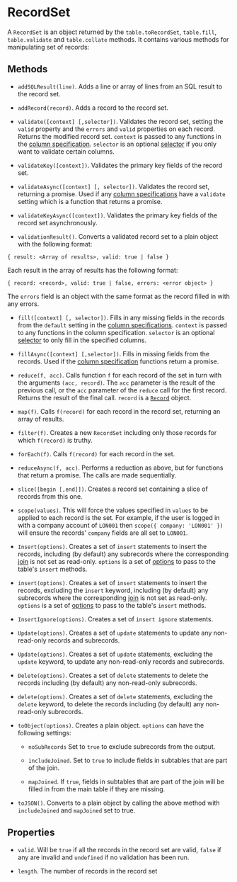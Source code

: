 # RecordSet

A `RecordSet` is an object returned by the `table.toRecordSet`, `table.fill`, `table.validate` and `table.collate` methods. It contains various methods for manipulating set of records:

## Methods

* `addSQLResult(line)`. Adds a line or array of lines from an SQL result to the record set.

* `addRecord(record)`. Adds a record to the record set.

* `validate([context] [,selector])`. Validates the record set, setting the `valid` property and the `errors` and `valid` properties on each record. Returns the modified record set. `context` is passed
to any functions in the [column specification](./column=spec). `selector` is an optional [selector](./selector.md) if you only want to validate certain columns.

* `validateKey([context])`. Validates the primary key fields of the record set.

* `validateAsync([context] [, selector])`. Validates the record set, returning a promise. Used if any [column specifications](./column-spec.md) have a `validate` setting which is a function that returns a promise.

* `validateKeyAsync([context])`. Validates the primary key fields of the record set asynchronously.

* `validationResult()`. Converts a validated record set to a plain object with the following format:

```
{ result: <Array of results>, valid: true | false }
```

Each result in the array of results has the following format:

```
{ record: <record>, valid: true | false, errors: <error object> }
```

The `errors` field is an object with the same format as the record filled in with any errors.

* `fill([context] [, selector])`. Fills in any missing fields in the records from the `default` setting in the [column specifications](/column-spec.md). `context` is passed to any functions
in the column specification. `selector` is an optional [selector](./selector.md) to only fill in the specified columns.

* `fillAsync([context] [,selector])`. Fills in missing fields from the records. Used if the [column specification](./column-spec.md) functions return a promise.

* `reduce(f, acc)`. Calls function `f` for each record of the set in turn with the arguments `(acc, record)`. The `acc` parameter is the result of the previous call, or the `acc`
parameter of the `reduce` call for the first record. Returns the result of the final call. `record` is a [`Record`](./record.md) object.

* `map(f)`. Calls `f(record)` for each record in the record set, returning an array of results.

* `filter(f)`. Creates a new `RecordSet` including only those records for which `f(record)` is truthy.

* `forEach(f)`. Calls `f(record)` for each record in the set.

* `reduceAsync(f, acc)`. Performs a reduction as above, but for functions that return a promise. The calls are made sequentially.

* `slice([begin [,end]])`. Creates a record set containing a slice of records from this one.

* `scope(values)`. This will force the values specified in `values` to be applied to each record is the set. For example, if the user is logged in with a company account of `LON001` then
`scope({ company: 'LON001' })` will ensure the records' `company` fields are all set to `LON001`.

* `Insert(options)`. Creates a set of `insert` statements to insert the records, including (by default) any subrecords where the corresponding [join](./join-spec.md) is not set as read-only.
`options` is a set of [options](./table-options.md) to pass to the table's `insert` methods.

* `insert(options)`. Creates a set of `insert` statements to insert the records, excluding the `insert` keyword, including (by default) any subrecords where the corresponding
[join](./join-spec.md) is not set as read-only. `options` is a set of [options](./table-options.md) to pass to the table's `insert` methods.

* `InsertIgnore(options)`. Creates a set of `insert ignore` statements.

* `Update(options)`. Creates a set of `update` statements to update any non-read-only records and subrecords.

* `Update(options)`. Creates a set of `update` statements, excluding the `update` keyword, to update any non-read-only records and subrecords.

* `Delete(options)`. Creates a set of `delete` statements to delete the records including (by default) any non-read-only subrecords.

* `delete(options)`. Creates a set of `delete` statements, excluding the `delete` keyword, to delete the records including (by default) any non-read-only subrecords.

* `toObject(options)`. Creates a plain object. `options` can have the following settings:

  * `noSubRecords` Set to `true` to exclude subrecords from the output.

  * `includeJoined`. Set to `true` to include fields in subtables that are part of the join.

  * `mapJoined`. If `true`, fields in subtables that are part of the join will be filled in from the main table if they are missing.

* `toJSON()`. Converts to a plain object by calling the above method with `includeJoined` and `mapJoined` set to true.

## Properties

* `valid`. Will be `true` if all the records in the record set are valid, `false` if any are invalid and `undefined` if no validation has been run.

* `length`. The number of records in the record set
